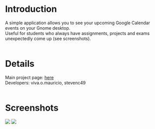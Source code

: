 # Introduction #

A simple application allows you to see your upcoming Google Calendar events on your Gnome desktop. <br>
Useful for students who always have assignments, projects and exams unexpectedly come up (see screenshots).<br>
<br>
<h1>Details</h1>

Main project page: <a href='http://code.google.com/p/gnome-google-agenda/'>here</a> <br>
Developers: viva.o.mauricio, stevenc49<br>
<br>
<h1>Screenshots</h1>

<img src='http://dotcsc.googlecode.com/svn/trunk/gnome-google-agenda/img/gnome-google-agenda_main_screenshot.png' />

<img src='http://dotcsc.googlecode.com/svn/trunk/gnome-google-agenda/img/addquickevent.png' />